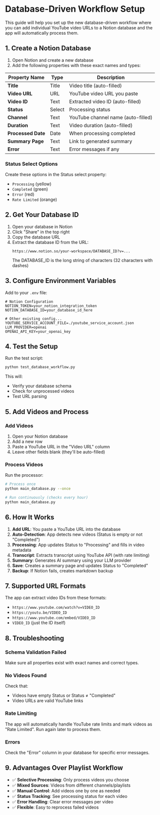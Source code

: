 # Database-Driven Workflow Setup

This guide will help you set up the new database-driven workflow where you can add individual YouTube video URLs to a Notion database and the app will automatically process them.

## 1. Create a Notion Database

1. Open Notion and create a new database
2. Add the following properties with these exact names and types:

| Property Name | Type | Description |
|---------------|------|-------------|
| **Title** | Title | Video title (auto-filled) |
| **Video URL** | URL | YouTube video URL you paste |
| **Video ID** | Text | Extracted video ID (auto-filled) |
| **Status** | Select | Processing status |
| **Channel** | Text | YouTube channel name (auto-filled) |
| **Duration** | Text | Video duration (auto-filled) |
| **Processed Date** | Date | When processing completed |
| **Summary Page** | Text | Link to generated summary |
| **Error** | Text | Error messages if any |

### Status Select Options
Create these options in the Status select property:
- `Processing` (yellow)
- `Completed` (green)
- `Error` (red)
- `Rate Limited` (orange)

## 2. Get Your Database ID

1. Open your database in Notion
2. Click "Share" in the top right
3. Copy the database URL
4. Extract the database ID from the URL:
   ```
   https://www.notion.so/your-workspace/DATABASE_ID?v=...
   ```
   The DATABASE_ID is the long string of characters (32 characters with dashes)

## 3. Configure Environment Variables

Add to your `.env` file:
```env
# Notion Configuration
NOTION_TOKEN=your_notion_integration_token
NOTION_DATABASE_ID=your_database_id_here

# Other existing config...
YOUTUBE_SERVICE_ACCOUNT_FILE=./youtube_service_account.json
LLM_PROVIDER=openai
OPENAI_API_KEY=your_openai_key
```

## 4. Test the Setup

Run the test script:
```bash
python test_database_workflow.py
```

This will:
- Verify your database schema
- Check for unprocessed videos
- Test URL parsing

## 5. Add Videos and Process

### Add Videos
1. Open your Notion database
2. Add a new row
3. Paste a YouTube URL in the "Video URL" column
4. Leave other fields blank (they'll be auto-filled)

### Process Videos
Run the processor:
```bash
# Process once
python main_database.py --once

# Run continuously (checks every hour)
python main_database.py
```

## 6. How It Works

1. **Add URL**: You paste a YouTube URL into the database
2. **Auto-Detection**: App detects new videos (Status is empty or not "Completed")
3. **Processing**: App updates Status to "Processing" and fills in video metadata
4. **Transcript**: Extracts transcript using YouTube API (with rate limiting)
5. **Summary**: Generates AI summary using your LLM provider
6. **Save**: Creates a summary page and updates Status to "Completed"
7. **Backup**: If Notion fails, creates markdown backup

## 7. Supported URL Formats

The app can extract video IDs from these formats:
- `https://www.youtube.com/watch?v=VIDEO_ID`
- `https://youtu.be/VIDEO_ID`
- `https://www.youtube.com/embed/VIDEO_ID`
- `VIDEO_ID` (just the ID itself)

## 8. Troubleshooting

### Schema Validation Failed
Make sure all properties exist with exact names and correct types.

### No Videos Found
Check that:
- Videos have empty Status or Status ≠ "Completed"
- Video URLs are valid YouTube links

### Rate Limiting
The app will automatically handle YouTube rate limits and mark videos as "Rate Limited". Run again later to process them.

### Errors
Check the "Error" column in your database for specific error messages.

## 9. Advantages Over Playlist Workflow

- ✅ **Selective Processing**: Only process videos you choose
- ✅ **Mixed Sources**: Videos from different channels/playlists
- ✅ **Manual Control**: Add videos one by one as needed
- ✅ **Status Tracking**: See processing status for each video
- ✅ **Error Handling**: Clear error messages per video
- ✅ **Flexible**: Easy to reprocess failed videos